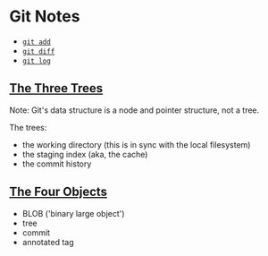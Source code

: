 Git Notes
=========

- [`git add`](https://github.com/Crossroadsman/git-notes/blob/master/add.md)
- [`git diff`](https://github.com/Crossroadsman/git-notes/blob/master/diff.md)
- [`git log`](https://github.com/Crossroadsman/git-notes/blob/master/log.md)

[The Three Trees][link01]
-----------------
Note: Git's data structure is a node and pointer structure, not a tree.

The trees:
- the working directory (this is in sync with the local filesystem)
- the staging index (aka, the cache)
- the commit history


[The Four Objects][link02]
------------------
- BLOB ('binary large object')
- tree
- commit
- annotated tag




[link01]: https://www.atlassian.com/git/tutorials/undoing-changes/git-reset
[link02]: https://youtu.be/lG90LZotrpo?t=9m50s
